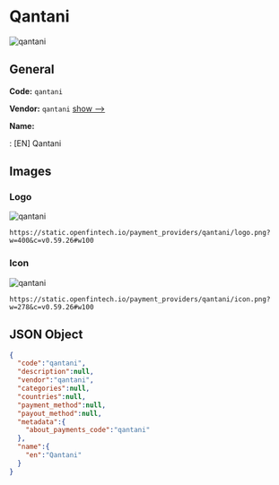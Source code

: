 
# Qantani 
![qantani](https://static.openfintech.io/payment_providers/qantani/logo.png?w=400&c=v0.59.26#w100)  

## General 
 
**Code:** `qantani` 
 
**Vendor:** `qantani` [show -->](/vendors/qantani/) 
 
**Name:** 
 
:	[EN] Qantani 
 

## Images 

### Logo 
 
![qantani](https://static.openfintech.io/payment_providers/qantani/logo.png?w=400&c=v0.59.26#w100)  

```
https://static.openfintech.io/payment_providers/qantani/logo.png?w=400&c=v0.59.26#w100
```  

### Icon 
 
![qantani](https://static.openfintech.io/payment_providers/qantani/icon.png?w=278&c=v0.59.26#w100)  

```
https://static.openfintech.io/payment_providers/qantani/icon.png?w=278&c=v0.59.26#w100
```  

## JSON Object 

```json
{
  "code":"qantani",
  "description":null,
  "vendor":"qantani",
  "categories":null,
  "countries":null,
  "payment_method":null,
  "payout_method":null,
  "metadata":{
    "about_payments_code":"qantani"
  },
  "name":{
    "en":"Qantani"
  }
}
```  
